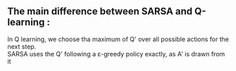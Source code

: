 ## The main difference between SARSA and Q-learning : <br>
In Q learning, we choose tha maximum of Q' over all possible actions for the next step. <br>
SARSA uses the Q' following a ε-greedy policy exactly, as A' is drawn from it
